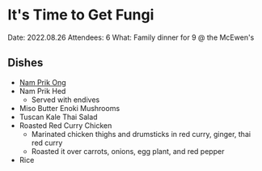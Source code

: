 # It's Time to Get Fungi

Date: 2022.08.26
Attendees: 6
What: Family dinner for 9 @ the McEwen's

## Dishes

- [Nam Prik Ong]()
- Nam Prik Hed
  - Served with endives
- Miso Butter Enoki Mushrooms
- Tuscan Kale Thai Salad
- Roasted Red Curry Chicken
  - Marinated chicken thighs and drumsticks in red curry, ginger, thai red curry
  - Roasted it over carrots, onions, egg plant, and red pepper
- Rice
